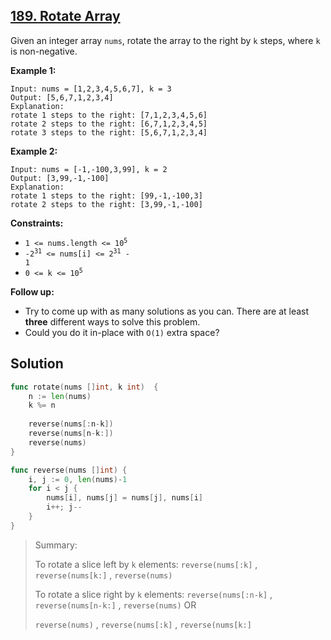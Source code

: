 ## [189. Rotate Array](https://leetcode.com/problems/rotate-array/)


Given an integer array `nums`, rotate the array to the right by `k` steps, where `k` is non-negative.

**Example 1:**

```
Input: nums = [1,2,3,4,5,6,7], k = 3
Output: [5,6,7,1,2,3,4]
Explanation:
rotate 1 steps to the right: [7,1,2,3,4,5,6]
rotate 2 steps to the right: [6,7,1,2,3,4,5]
rotate 3 steps to the right: [5,6,7,1,2,3,4]
```

**Example 2:**

```
Input: nums = [-1,-100,3,99], k = 2
Output: [3,99,-1,-100]
Explanation: 
rotate 1 steps to the right: [99,-1,-100,3]
rotate 2 steps to the right: [3,99,-1,-100]
```

**Constraints:**

*   <code>1 <= nums.length <= 10<sup>5</sup></code>
*   <code>-2<sup>31</sup> <= nums[i] <= 2<sup>31</sup> - 1</code>
*   <code>0 <= k <= 10<sup>5</sup></code>

**Follow up:**

*   Try to come up with as many solutions as you can. There are at least **three** different ways to solve this problem.
*   Could you do it in-place with `O(1)` extra space?



## Solution

```go
func rotate(nums []int, k int)  {
    n := len(nums)
    k %= n
    
    reverse(nums[:n-k])
    reverse(nums[n-k:])
    reverse(nums)
}

func reverse(nums []int) {
    i, j := 0, len(nums)-1
    for i < j {
        nums[i], nums[j] = nums[j], nums[i]
        i++; j--
    }
}
```

> Summary:
>
> To rotate a slice left by `k` elements: `reverse(nums[:k]` , `reverse(nums[k:]` , `reverse(nums)` 
>
> To rotate a slice right by `k` elements:  `reverse(nums[:n-k]` , `reverse(nums[n-k:]` , `reverse(nums)` OR
>
> `reverse(nums)` ,  `reverse(nums[:k]` , `reverse(nums[k:]` 